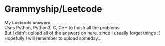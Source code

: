 # Grammyship/Leetcode
My Leetcode answers<br>
Uses Python, Python3, C, C++ to finish all the problems<br>
But I didn't upload all of the answers on here, since I usually forget things :(<br>
Hopefully I will remember to upload someday...
